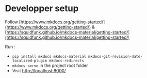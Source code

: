 # Developper setup

Follow [https://www.mkdocs.org/getting-started/](https://www.mkdocs.org/getting-started/) 
& [https://squidfunk.github.io/mkdocs-material/getting-started/](https://squidfunk.github.io/mkdocs-material/getting-started/)

Run : 
- `pip install mkdocs mkdocs-material mkdocs-git-revision-date-localized-plugin mkdocs-redirects`
- `mkdocs serve` in the project root folder
- Visit  [http://localhost:8000/](http://localhost:8000/)

